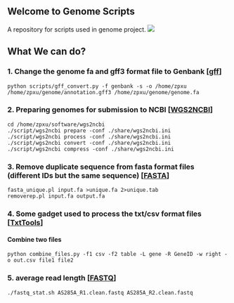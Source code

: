 ## Welcome to Genome Scripts

A repository for scripts used in genome project.
![](https://raw.githubusercontent.com/wiki/tiramisutes/blog_image/genome_scripts.png)
## What We can do?
### 1. Change the genome fa and gff3 format file to Genbank [[gff](https://github.com/tiramisutes/Genome_Scripts/tree/master/gff)]
```
python scripts/gff_convert.py -f genbank -s -o /home/zpxu /home/zpxu/genome/annotation.gff3 /home/zpxu/genome/genome.fa
```
### 2. Preparing genomes for submission to NCBI [[WGS2NCBI](https://github.com/tiramisutes/Genome_Scripts/tree/master/wgs2ncbi)]
```
cd /home/zpxu/software/wgs2ncbi
./script/wgs2ncbi prepare -conf ./share/wgs2ncbi.ini
./script/wgs2ncbi process -conf ./share/wgs2ncbi.ini
./script/wgs2ncbi convert -conf ./share/wgs2ncbi.ini
./script/wgs2ncbi compress -conf ./share/wgs2ncbi.ini
```
### 3. Remove duplicate sequence from fasta format files (different IDs but the same sequence) [[FASTA](https://github.com/tiramisutes/Genome_Scripts/tree/master/FASTA)]
```
fasta_unique.pl input.fa >unique.fa 2>unique.tab
removerep.pl input.fa output.fa
```
### 4. Some gadget used to process the txt/csv format files [[TxtTools](https://github.com/tiramisutes/Genome_Scripts/tree/master/TxtTools)]
#### Combine two files
```
python combine_files.py -f1 csv -f2 table -L gene -R GeneID -w right -o out.csv file1 file2
```
### 5. average read length [[FASTQ](https://github.com/tiramisutes/Genome_Scripts/tree/master/FASTQ)]
```
./fastq_stat.sh AS285A_R1.clean.fastq AS285A_R2.clean.fastq
```
